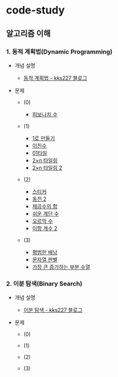 # code-study

## 알고리즘 이해

### 1. 동적 계획법(Dynamic Programming)

- 개념 설명
    - [동적 계획법 - kks227 블로그](https://blog.naver.com/kks227/220777103650)

- 문제
    - (0)
        - [피보나치 수](https://www.acmicpc.net/problem/2747)

    - (1)
        - [1로 만들기](https://www.acmicpc.net/problem/1463)
        - [이친수](https://www.acmicpc.net/problem/2193)
        - [01타일](https://www.acmicpc.net/problem/1904)
        - [2×n 타일링](https://www.acmicpc.net/problem/11726)
        - [2×n 타일링 2](https://www.acmicpc.net/problem/11727)

    - (2)
        - [스티커](https://www.acmicpc.net/problem/9465)
        - [동전 2](https://www.acmicpc.net/problem/2294)
        - [제곱수의 합](https://www.acmicpc.net/problem/1699)
        - [쉬운 계단 수](https://www.acmicpc.net/problem/10844)
        - [오르막 수](https://www.acmicpc.net/problem/11057)
        - [이항 계수 2](https://www.acmicpc.net/problem/11051)

    - (3)
        - [평범한 배낭](https://www.acmicpc.net/problem/12865)
        - [문자열 판별](https://www.acmicpc.net/problem/16500)
        - [가장 큰 증가하는 부분 수열](https://www.acmicpc.net/problem/11055)

### 2. 이분 탐색(Binary Search)

- 개념 설명
    - [이분 탐색 - kks227 블로그](https://blog.naver.com/kks227/220777333252)

- 문제
    - (0)
    
    - (1)

    - (2)

    - (3)